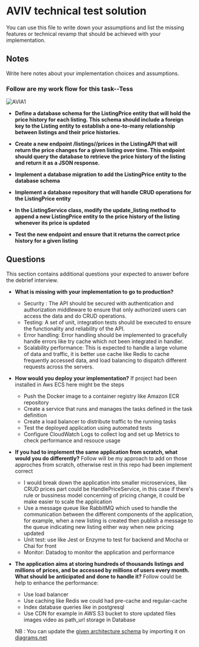 # AVIV technical test solution

You can use this file to write down your assumptions and list the missing features or technical revamp that should
be achieved with your implementation.

## Notes

Write here notes about your implementation choices and assumptions.

### Follow are my work flow for this task--Tess

![AVIA1](https://user-images.githubusercontent.com/3927152/227252692-aed79bb2-f738-47e3-a047-c9357d05bef6.png)


- **Define a database schema for the ListingPrice entity that will hold the price history for each listing. This schema should include a foreign key to the Listing entity to establish a one-to-many relationship between listings and their price histories.**

- **Create a new endpoint /listings/<id>/prices in the ListingAPI that will return the price changes for a given listing over time. This endpoint should query the database to retrieve the price history of the listing and return it as a JSON response.**

- **Implement a database migration to add the ListingPrice entity to the database schema**

- **Implement a database repository that will handle CRUD operations for the ListingPrice entity**

- **In the ListingService class, modify the update_listing method to append a new ListingPrice entity to the price history of the listing whenever its price is updated**

- **Test the new endpoint and ensure that it returns the correct price history for a given listing**

## Questions

This section contains additional questions your expected to answer before the debrief interview.

- **What is missing with your implementation to go to production?**
    - Security : The API should be secured with authentication and authorization middleware to ensure that only authorized users can access the data and do CRUD operations.
    - Testing: A set of unit, integration tests should be executed to ensure the functionality and reliability of the API.
    - Error handling: Error handling should be implemented to gracefully handle errors like try cache which not been integrated in handler.
    - Scalability performance: This is expected to handle a large volume of data and traffic, it is better use cache like Redis to cache frequently accessed data, and load balancing to dispatch different requests across the servers.

- **How would you deploy your implementation?**
     If project had been installed in Aws ECS here might be the steps
    - Push the Docker image to a container registry like Amazon ECR repository
    - Create a service that runs and manages the tasks defined in the task definition
    - Create a load balancer to distribute traffic to the running tasks
    - Test the deployed application using automated tests
    - Configure CloudWatch Logs to collect log and set up Metrics to check performance and resouce usage

- **If you had to implement the same application from scratch, what would you do differently?**
      Follow will be my approach to add on those approches from scratch, otherwise rest in this repo had been implement correct
     - I would break down the application into smaller microservices, like CRUD prices part could be HandlePriceService, in this case if there's rule or bussiness model concerning of pricing change, it could be make easier to scale the application
     - Use a message queue like RabbitMQ which used to handle the communication between the different components of the application, for example, when a new listing is created then publish a message to the queue indicating new listing either way when new pricing updated
     - Unit test: use like Jest or Enzyme to test for backend and Mocha or Chai for front
     - Monitor:  Datadog to monitor the application and performance

- **The application aims at storing hundreds of thousands listings and millions of prices, and be accessed by millions
  of users every month. What should be anticipated and done to handle it?**
      Follow could be help to enhance the performance:
    - Use load balancer
    - Use caching like Redis we could had pre-cache and regular-cache
    - Index database queries like in postgresql
    - Use CDN for example in AWS S3 bucket to store updated files images video as path_url storage in Database
  

  NB : You can update the [given architecture schema](./schemas/Aviv_Technical_Test_Architecture.drawio) by importing it
  on [diagrams.net](https://app.diagrams.net/) 
